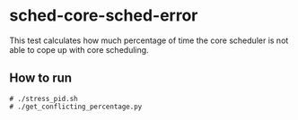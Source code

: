 # sched-core-sched-error

This test calculates how much percentage of time the core scheduler is not
able to cope up with core scheduling.

## How to run

```
# ./stress_pid.sh
# ./get_conflicting_percentage.py

```
